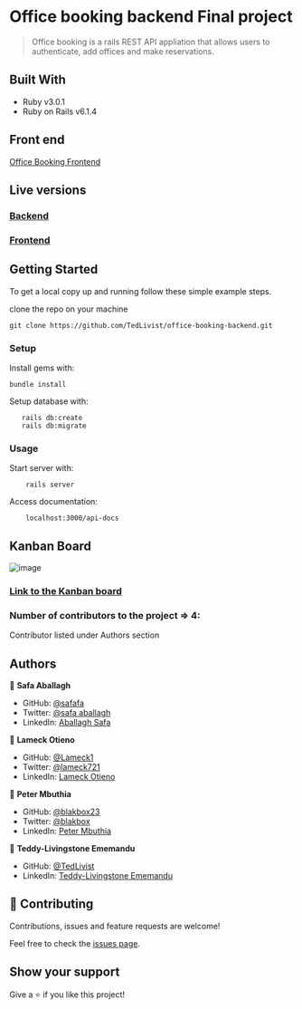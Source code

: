 # Office booking backend Final project

> Office booking is a rails REST API appliation that allows users to authenticate, add offices and make reservations.

## Built With

- Ruby v3.0.1
- Ruby on Rails v6.1.4

## Front end

[Office Booking Frontend ](https://github.com/TedLivist/office-booking-frontend)

## Live versions
### [Backend](https://office-booking.herokuapp.com/api-docs/index.html)
### [Frontend](https://office-booking.netlify.app/)

## Getting Started

To get a local copy up and running follow these simple example steps.

clone the repo on your machine 

```
git clone https://github.com/TedLivist/office-booking-backend.git
```

### Setup

Install gems with:

```
bundle install
```

Setup database with:

```
   rails db:create
   rails db:migrate
```
### Usage

Start server with:

```
    rails server
```

Access documentation:

```
    localhost:3000/api-docs
```

## Kanban Board
![image](https://user-images.githubusercontent.com/45002654/143440803-7f272436-d861-4e40-98e5-b01f304eda9f.png)

### [Link to the Kanban board](https://github.com/users/TedLivist/projects/1)

### Number of contributors to the project => 4:
Contributor listed under Authors section


## Authors

 👤 **Safa Aballagh**

- GitHub: [@safafa](https://github.com/safafa)
- Twitter: [@safa aballagh](https://twitter.com/Aballagh_S)
- LinkedIn: [Aballagh Safa](https://www.linkedin.com/in/aballaghsafa/)

 👤 **Lameck Otieno**

- GitHub: [@Lameck1](https://github.com/Lameck1)
- Twitter: [@lameck721](https://twitter.com/lameck721)
- LinkedIn: [Lameck Otieno](https://www.linkedin.com/in/lameck-otieno/)

 👤 **Peter Mbuthia**

- GitHub: [@blakbox23](https://github.com/blakbox23)
- Twitter: [@blakbox](https://twitter.com/blakbox23)
- LinkedIn: [Peter Mbuthia](https://www.linkedin.com/in/peter-mbuthia/)

👤 **Teddy-Livingstone Ememandu**

- GitHub: [@TedLivist](https://github.com/TedLivist)
- LinkedIn: [Teddy-Livingstone Ememandu](https://www.linkedin.com/in/tememandu/)




## 🤝 Contributing

Contributions, issues and feature requests are welcome!

Feel free to check the [issues page](issues/).

## Show your support

Give a ⭐️ if you like this project!


